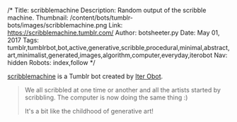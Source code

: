 /*
Title: scribblemachine
Description: Random output of the scribble machine.
Thumbnail: /content/bots/tumblr-bots/images/scribblemachine.png
Link: https://scribblemachine.tumblr.com/
Author: botsheeter.py
Date: May 01, 2017
Tags: tumblr,tumblrbot,bot,active,generative,scribble,procedural,minimal,abstract,art,minimalist,generated,images,algorithm,computer,everyday,iterobot
Nav: hidden
Robots: index,follow
*/

[scribblemachine](https://scribblemachine.tumblr.com/) is a Tumblr bot created by [Iter Obot](https://iterobot.tumblr.com/). 

> We all scribbled at one time or another and all the artists started by scribbling. The computer is now doing the same thing :)
>
> It's a bit like the childhood of generative art!

